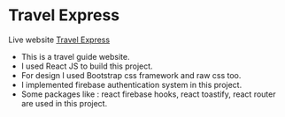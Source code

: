 # Travel Express

Live website [Travel Express](https://github.com/facebook/create-react-app)

* This is a travel guide website.
* I used React JS to build this project.
* For design I used Bootstrap css framework and raw css too.
* I implemented firebase authentication system in this project.
* Some packages like : react firebase hooks, react toastify, react router are used in this project.


